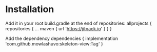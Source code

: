# Installation
Add it in your root build.gradle at the end of repositories:
	allprojects {
		repositories {
			...
			maven { url 'https://jitpack.io' }
		}
	}
 
Add the dependency
dependencies {
	        implementation 'com.github.mowlashuvo:skeleton-view:Tag'
	}
